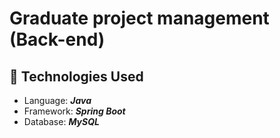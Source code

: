 # Graduate project management (Back-end)

## 🔧 Technologies Used
- Language: ***Java***
- Framework: ***Spring Boot***
- Database: ***MySQL***